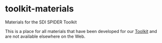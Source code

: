 # toolkit-materials
Materials for the SDI SPIDER Toolkit

This is a place for all materials that have been developed for our [Toolkit](https://sdi-spider.github.io/toolkit/) and are not available elsewhere on the Web. 
